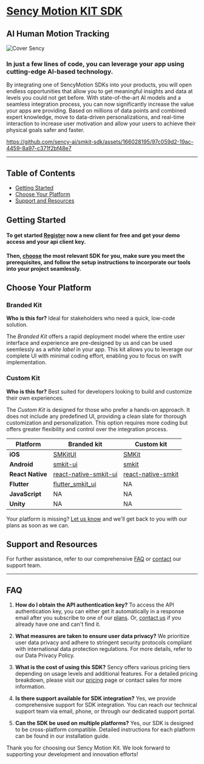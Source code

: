 # [Sency Motion KIT SDK](https://www.sency.ai)

## AI Human Motion Tracking

![Cover Sency](https://github.com/sency-ai/smkit-sdk/assets/166028195/7bba0525-4368-4c38-b840-63744538e228)

### In just a few lines of code, you can leverage your app using cutting-edge AI-based technology.

By integrating one of SencyMotion SDKs into your products, you will open endless opportunities that allow you to get meaningful insights and data at levels you could not get before. With state-of-the-art AI models and a seamless integration process, you can now significantly increase the value your apps are providing. Based on millions of data points and combined expert knowledge, move to data-driven personalizations, and real-time interaction to increase user motivation and allow your users to achieve their physical goals safer and faster.


https://github.com/sency-ai/smkit-sdk/assets/166028195/97c059d2-19ac-4459-8a97-c371f2bf48e7

------------------

## Table of Contents
- [Getting Started](#getting-started)
- [Choose Your Platform](#choose-your-platform)
- [Support and Resources](#support-and-resources)

## Getting Started <a name="getting-started"></a>

#### To get started [Register](https://www.sency.ai/pricing) now a new client for free and get your demo access and your api client key.
#### Then, [choose](#choose-your-platform) the most relevant SDK for you, make sure you meet the prerequisites, and follow the setup instructions to incorporate our tools into your project seamlessly.

## Choose Your Platform <a name="choose-your-platform"></a>

### Branded Kit

**Who is this for?** Ideal for stakeholders who need a quick, low-code solution.

The *Branded Kit* offers a rapid deployment model where the entire user interface and experience are pre-designed by us and can be used seemlessly as a *white label* in your app. This kit allows you to leverage our complete UI with minimal coding effort, enabling you to focus on swift implementation.

### Custom Kit

**Who is this for?** Best suited for developers looking to build and customize their own experiences.

The *Custom Kit* is designed for those who prefer a hands-on approach. It does not include any predefined UI, providing a clean slate for thorough customization and personalization. This option requires more coding but offers greater flexibility and control over the integration process.

| Platform | Branded kit | Custom kit |
|-------------------|-------------------|-------------------|
| **iOS** | [SMKitUI](https://github.com/sency-ai/smkit-ui-ios-demo/tree/main) | [SMKit](https://github.com/sency-ai/smkit-ios-demo/tree/main) |
| **Android** | [smkit-ui](https://github.com/sency-ai/smkit-ui-android-demo) | [smkit](https://github.com/sency-ai/smkit-android-demo) |
| **React Native** | [react-native-smkit-ui](https://github.com/sency-ai/smkit-ui-react-native-demo) | [react-native-smkit](https://github.com/sency-ai/smkit-react-native-demo) |
| **Flutter** | [flutter_smkit_ui](https://github.com/sency-ai/smkit-ui-flutter-demo) | NA |
| **JavaScript** | NA | NA |
| **Unity** | NA | NA |

Your platform is missing? [Let us know](mailto:support@sency.ai) and we'll get back to you with our plans as soon as we can.

## Support and Resources <a name="support-and-resources"></a>

For further assistance, refer to our comprehensive [FAQ](#faq) or [contact](mailto:support@sency.ai) our support team. 

----------------

## FAQ <a name="faq"></a>


1. **How do I obtain the API authentication key?**
   To access the API authentication key, you can either get it automatically in a response email after you subscribe to one of our [plans](https://www.sency.ai/pricing). Or, [contact us](mailto:support@sency.ai) if you already have one and can't find it.

2. **What measures are taken to ensure user data privacy?**
   We prioritize user data privacy and adhere to stringent security protocols compliant with international data protection regulations. For more details, refer to our Data Privacy Policy.

3. **What is the cost of using this SDK?**
   Sency offers various pricing tiers depending on usage levels and additional features. For a detailed pricing breakdown, please visit our [pricing](https://www.sency.ai/pricing) page or contact sales for more information.

4. **Is there support available for SDK integration?**
   Yes, we provide comprehensive support for SDK integration. You can reach our technical support team via email, phone, or through our dedicated support portal.

5. **Can the SDK be used on multiple platforms?**
   Yes, our SDK is designed to be cross-platform compatible. Detailed instructions for each platform can be found in our installation guide.

Thank you for choosing our Sency Motion Kit. We look forward to supporting your development and innovation efforts!

